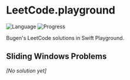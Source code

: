 # LeetCode.playground
![Language](https://img.shields.io/badge/Language-Swift%205.2-orange.svg)
![Progress](https://img.shields.io/badge/Count-0-orange.svg)

Bugen's LeetCode solutions in Swift Playground.
## Sliding Windows Problems
*[No solution yet]*
